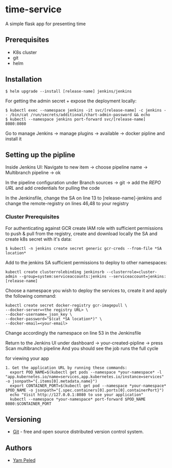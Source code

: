 # time-service
A simple flask app for presenting time

## Prerequisites

- K8s cluster
- git
- helm

## Installation

```
$ helm upgrade --install [release-name] jenkins/jenkins
```
For getting the admin secret + expose the deployment locally:
```
$ kubectl exec --namespace jenkins -it svc/[release-name] -c jenkins -- /bin/cat /run/secrets/additional/chart-admin-password && echo
$ kubectl --namespace jenkins port-forward svc/[release-name] 8080:8080
```
Go to manage Jenkins -> manage plugins -> available -> docker pipline and install it

## Setting up the pipline

Inside Jenkins UI:
Navigate to new item -> choose pipeline name -> Multibranch pipeline -> ok

In the pipeline configuration under Branch sources -> git -> add the *REPO URL* and add credentials for pulling the code

In the Jenkinsfile, change the SA on line 13 to [release-name]-jenkins and change the remote-registry on lines 46,48 to your registry

### Cluster Prerequisites
For authenticating against GCR create IAM role with sufficient permissions to push & pull from the registry, create and download locally the SA and create k8s secret with it's data:
```
$ kubectl -n jenkins create secret generic gcr-creds --from-file *SA location*
```
Add to the jenkins SA sufficient permissions to deploy to other namespaces:
```
kubectl create clusterrolebinding jenkinsrb --clusterrole=cluster-admin --group=system:serviceaccounts:jenkins --serviceaccount=jenkins:[release-name]
```
Choose a namespace you wish to deploy the services to, create it and apply the following command:
```
kubectl create secret docker-registry gcr-imagepull \
--docker-server=<the registry URL> \
--docker-username=_json_key \
--docker-password="$(cat *SA location*)" \
--docker-email=<your-email>
```
Change accordingly the namespace on line 53 in the Jenkinsfile

Return to the Jenkins UI under dashboard -> your-created-pipline -> press Scan multibranch pipeline
And you should see the job runs the full cycle

for viewing your app
```
1. Get the application URL by running these commands:
  export POD_NAME=$(kubectl get pods --namespace *your-namespace* -l "app.kubernetes.io/name=services,app.kubernetes.io/instance=services" -o jsonpath="{.items[0].metadata.name}")
  export CONTAINER_PORT=$(kubectl get pod --namespace *your-namespace* $POD_NAME -o jsonpath="{.spec.containers[0].ports[0].containerPort}")
  echo "Visit http://127.0.0.1:8080 to use your application"
  kubectl --namespace *your-namespace* port-forward $POD_NAME 8080:$CONTAINER_PORT
```
## Versioning

* [Git](https://git-scm.com/) -  free and open source distributed version control system.

## Authors

* [Yam Peled](https://github.com/yampeled1)
